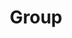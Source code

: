 ---
layout: profiles
permalink: /people/
title: Group
description: Members of the Lab
nav: true
nav_order: 7

profiles:
  # if you want to include more than one profile, just replicate the following block
  # and create one content file for each profile inside _pages/
  - align: left
    image: prof_pic_dunghtk.jpg
    content: about_dunghtk.md
    image_circular: false # crops the image to make it circular
    more_info: >
      <p>Dung K.T Ha</p>
      <p>VNU University of Engineering and Technology</p>
  - align: left
    image: prof_pic_tantd.jpg
    content: about_tantd.md
    image_circular: false # crops the image to make it circular
    more_info: >
      <p>Tan D. Tran</p>
      <p>VNU University of Engineering and Technology</p>
---